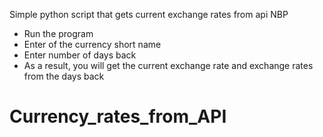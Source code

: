 Simple python script that gets current exchange rates from api NBP

- Run the program
- Enter of the currency short name
- Enter number of days back
- As a result, you will get the current exchange rate and exchange rates from the days back

# Currency_rates_from_API
